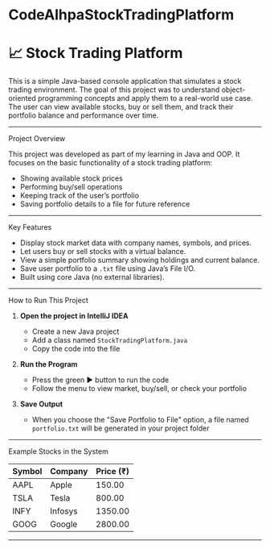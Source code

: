 # CodeAlhpaStockTradingPlatform
# 📈 Stock Trading Platform

This is a simple Java-based console application that simulates a stock trading environment. The goal of this project was to understand object-oriented programming concepts and apply them to a real-world use case. The user can view available stocks, buy or sell them, and track their portfolio balance and performance over time.

---

Project Overview

This project was developed as part of my learning in Java and OOP. It focuses on the basic functionality of a stock trading platform:

- Showing available stock prices
- Performing buy/sell operations
- Keeping track of the user’s portfolio
- Saving portfolio details to a file for future reference

---

Key Features

- Display stock market data with company names, symbols, and prices.
- Let users buy or sell stocks with a virtual balance.
- View a simple portfolio summary showing holdings and current balance.
- Save user portfolio to a `.txt` file using Java’s File I/O.
- Built using core Java (no external libraries).

---

How to Run This Project

1. **Open the project in IntelliJ IDEA**
   - Create a new Java project
   - Add a class named `StockTradingPlatform.java`
   - Copy the code into the file

2. **Run the Program**
   - Press the green ▶️ button to run the code
   - Follow the menu to view market, buy/sell, or check your portfolio

3. **Save Output**
   - When you choose the "Save Portfolio to File" option, a file named `portfolio.txt` will be generated in your project folder

---

Example Stocks in the System

| Symbol | Company  | Price (₹) |
|--------|----------|-----------|
| AAPL   | Apple    | 150.00    |
| TSLA   | Tesla    | 800.00    |
| INFY   | Infosys  | 1350.00   |
| GOOG   | Google   | 2800.00   |

---

